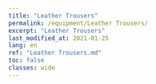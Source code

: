 ```yaml
---
title: "Leather Trousers"
permalink: /equipment/Leather Trousers/
excerpt: "Leather Trousers"
last_modified_at: 2021-01-25
lang: en
ref: "Leather Trousers.md"
toc: false
classes: wide
---
```


